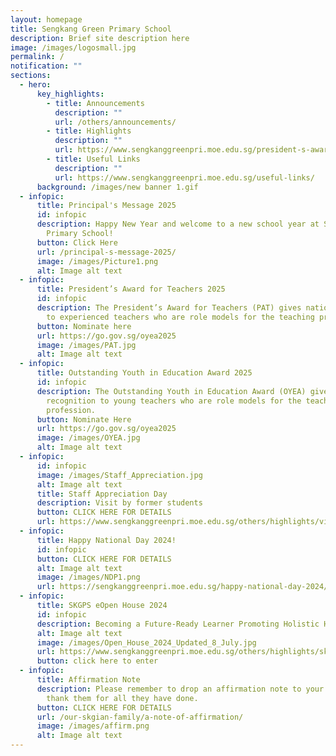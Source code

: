 ```yaml
---
layout: homepage
title: Sengkang Green Primary School
description: Brief site description here
image: /images/logosmall.jpg
permalink: /
notification: ""
sections:
  - hero:
      key_highlights:
        - title: Announcements
          description: ""
          url: /others/announcements/
        - title: Highlights
          description: ""
          url: https://www.sengkanggreenpri.moe.edu.sg/president-s-award-for-teachers-2025/
        - title: Useful Links
          description: ""
          url: https://www.sengkanggreenpri.moe.edu.sg/useful-links/
      background: /images/new banner 1.gif
  - infopic:
      title: Principal's Message 2025
      id: infopic
      description: Happy New Year and welcome to a new school year at Sengkang Green
        Primary School!
      button: Click Here
      url: /principal-s-message-2025/
      image: /images/Picture1.png
      alt: Image alt text
  - infopic:
      title: President’s Award for Teachers 2025
      id: infopic
      description: The President’s Award for Teachers (PAT) gives national recognition
        to experienced teachers who are role models for the teaching profession.
      button: Nominate here
      url: https://go.gov.sg/oyea2025
      image: /images/PAT.jpg
      alt: Image alt text
  - infopic:
      title: Outstanding Youth in Education Award 2025
      id: infopic
      description: The Outstanding Youth in Education Award (OYEA) gives national
        recognition to young teachers who are role models for the teaching
        profession.
      button: Nominate Here
      url: https://go.gov.sg/oyea2025
      image: /images/OYEA.jpg
      alt: Image alt text
  - infopic:
      id: infopic
      image: /images/Staff_Appreciation.jpg
      alt: Image alt text
      title: Staff Appreciation Day
      description: Visit by former students
      button: CLICK HERE FOR DETAILS
      url: https://www.sengkanggreenpri.moe.edu.sg/others/highlights/visitbyformerstudents2024/
  - infopic:
      title: Happy National Day 2024!
      id: infopic
      button: CLICK HERE FOR DETAILS
      alt: Image alt text
      image: /images/NDP1.png
      url: https://sengkanggreenpri.moe.edu.sg/happy-national-day-2024/
  - infopic:
      title: SKGPS eOpen House 2024
      id: infopic
      description: Becoming a Future-Ready Learner Promoting Holistic Health
      alt: Image alt text
      image: /images/Open_House_2024_Updated_8_July.jpg
      url: https://www.sengkanggreenpri.moe.edu.sg/others/highlights/skgps-virtual-open-house-2024/
      button: click here to enter
  - infopic:
      title: Affirmation Note
      description: Please remember to drop an affirmation note to your teachers to
        thank them for all they have done.
      button: CLICK HERE FOR DETAILS
      url: /our-skgian-family/a-note-of-affirmation/
      image: /images/affirm.png
      alt: Image alt text
---
```

